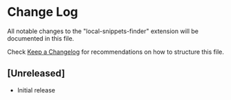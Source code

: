 # Change Log

All notable changes to the "local-snippets-finder" extension will be documented in this file.

Check [Keep a Changelog](http://keepachangelog.com/) for recommendations on how to structure this file.

## [Unreleased]

- Initial release